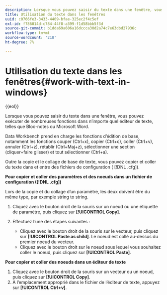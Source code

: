 ```yaml
---
description: Lorsque vous pouvez saisir du texte dans une fenêtre, vous pouvez exécuter de nombreuses fonctions dans n’importe quel éditeur de texte, telles que Bloc-notes ou Microsoft Word.
title: Utilisation du texte dans les fenêtres
uuid: c0766fe3-3433-4409-bfae-325ec2f4c5ef
exl-id: f786014d-c784-44f8-a399-f1d58bbb5f3d
source-git-commit: b1dda69a606a16dccca30d2a74c7e63dbd27936c
workflow-type: tm+mt
source-wordcount: '218'
ht-degree: 7%

---
```


# Utilisation du texte dans les fenêtres{#work-with-text-in-windows}

{{eol}}

Lorsque vous pouvez saisir du texte dans une fenêtre, vous pouvez exécuter de nombreuses fonctions dans n’importe quel éditeur de texte, telles que Bloc-notes ou Microsoft Word.

Data Workbench prend en charge les fonctions d’édition de base, notamment les fonctions couper (Ctrl+x), copier (Ctrl+c), coller (Ctrl+v), annuler (Ctrl+z), rétablir (Ctrl+Maj+z), sélectionner une section (cliquer+faire glisser) et tout sélectionner (Ctrl+a).

Outre la copie et le collage de base de texte, vous pouvez copier et coller du texte dans et entre des fichiers de configuration ( [!DNL .cfg]).

**Pour copier et coller des paramètres et des noeuds dans un fichier de configuration ([!DNL .cfg])**

Lors de la copie et du collage d’un paramètre, les deux doivent être du même type, par exemple string to string.

1. Cliquez avec le bouton droit de la souris sur un noeud ou une étiquette de paramètre, puis cliquez sur **[!UICONTROL Copy]**.
1. Effectuez l’une des étapes suivantes :

   * Cliquez avec le bouton droit de la souris sur le vecteur, puis cliquez sur **[!UICONTROL Paste as child]**. Le noeud est collé au-dessus du premier noeud du vecteur.
   * Cliquez avec le bouton droit sur le noeud sous lequel vous souhaitez coller le noeud, puis cliquez sur **[!UICONTROL Paste]**.

**Pour copier et coller des noeuds dans un éditeur de texte**

1. Cliquez avec le bouton droit de la souris sur un vecteur ou un noeud, puis cliquez sur **[!UICONTROL Copy]**.
1. À l’emplacement approprié dans le fichier de l’éditeur de texte, appuyez sur **[!UICONTROL Ctrl+v]**.
